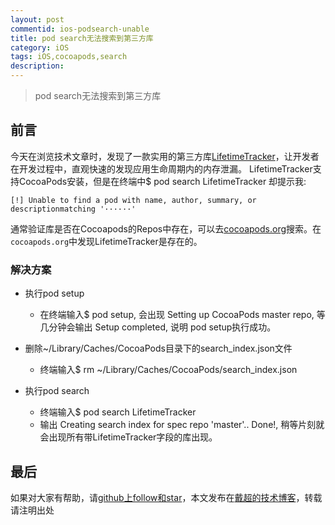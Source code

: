 ```yaml
---
layout: post
commentid: ios-podsearch-unable
title: pod search无法搜索到第三方库
category: iOS
tags: iOS,cocoapods,search
description:
---
```


>   pod search无法搜索到第三方库


## 前言

今天在浏览技术文章时，发现了一款实用的第三方库[LifetimeTracker](https://github.com/krzysztofzablocki/LifetimeTracker)，让开发者在开发过程中，直观快速的发现应用生命周期内的内存泄漏。
LifetimeTracker支持CocoaPods安装，但是在终端中$ pod search LifetimeTracker 却提示我:

```
[!] Unable to find a pod with name, author, summary, or descriptionmatching '······'
```

通常验证库是否在Cocoapods的Repos中存在，可以去[cocoapods.org](https://cocoapods.org)搜索。在`cocoapods.org`中发现LifetimeTracker是存在的。

### 解决方案

-   执行pod setup
    - 在终端输入$ pod setup, 会出现 Setting up CocoaPods master repo, 等几分钟会输出 Setup completed, 说明 pod setup执行成功。

-   删除~/Library/Caches/CocoaPods目录下的search_index.json文件
    - 终端输入$ rm ~/Library/Caches/CocoaPods/search_index.json

-   执行pod search
    - 终端输入$ pod search LifetimeTracker
    - 输出 Creating search index for spec repo 'master'.. Done!, 稍等片刻就会出现所有带LifetimeTracker字段的库出现。


## 最后

如果对大家有帮助，请[github上follow和star](https://github.com/jifengchao)，本文发布在[戴超的技术博客](https://jifengchao.github.io/)，转载请注明出处
